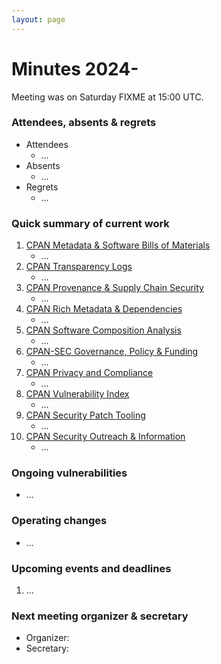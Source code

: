 ```yaml
---
layout: page
---
```


# Minutes 2024-

Meeting was on Saturday FIXME at 15:00 UTC.


### Attendees, absents & regrets

- Attendees
    - …
- Absents
    - …
- Regrets
    - …

### Quick summary of current work

1. [CPAN Metadata & Software Bills of Materials](https://github.com/orgs/CPAN-Security/projects/1)
    - …
2. [CPAN Transparency Logs](https://github.com/orgs/CPAN-Security/projects/2)
    - …
3. [CPAN Provenance & Supply Chain Security](https://github.com/orgs/CPAN-Security/projects/3)
    - …
4. [CPAN Rich Metadata & Dependencies](https://github.com/orgs/CPAN-Security/projects/4)
    - …
5. [CPAN Software Composition Analysis](https://github.com/orgs/CPAN-Security/projects/6)
    - …
6. [CPAN-SEC Governance, Policy & Funding](https://github.com/orgs/CPAN-Security/projects/7)
    - …
7. [CPAN Privacy and Compliance](https://github.com/orgs/CPAN-Security/projects/9)
    - …
8. [CPAN Vulnerability Index](https://github.com/orgs/CPAN-Security/projects/10)
    - …
9. [CPAN Security Patch Tooling](https://github.com/orgs/CPAN-Security/projects/11)
    - …
10. [CPAN Security Outreach & Information](https://github.com/orgs/CPAN-Security/projects/12)
    - …

### Ongoing vulnerabilities

- …

### Operating changes

- …

### Upcoming events and deadlines

1. …

### Next meeting organizer & secretary

- Organizer: 
- Secretary: 
